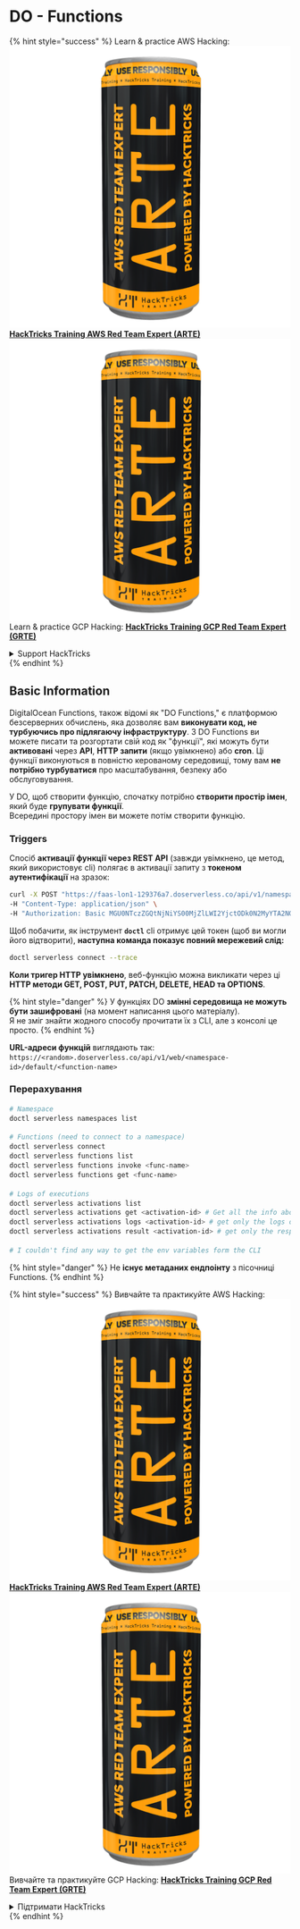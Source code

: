 # DO - Functions

{% hint style="success" %}
Learn & practice AWS Hacking:<img src="../../../.gitbook/assets/image (1) (1) (1).png" alt="" data-size="line">[**HackTricks Training AWS Red Team Expert (ARTE)**](https://training.hacktricks.xyz/courses/arte)<img src="../../../.gitbook/assets/image (1) (1) (1).png" alt="" data-size="line">\
Learn & practice GCP Hacking: <img src="../../../.gitbook/assets/image (2).png" alt="" data-size="line">[**HackTricks Training GCP Red Team Expert (GRTE)**<img src="../../../.gitbook/assets/image (2).png" alt="" data-size="line">](https://training.hacktricks.xyz/courses/grte)

<details>

<summary>Support HackTricks</summary>

* Check the [**subscription plans**](https://github.com/sponsors/carlospolop)!
* **Join the** 💬 [**Discord group**](https://discord.gg/hRep4RUj7f) or the [**telegram group**](https://t.me/peass) or **follow** us on **Twitter** 🐦 [**@hacktricks\_live**](https://twitter.com/hacktricks_live)**.**
* **Share hacking tricks by submitting PRs to the** [**HackTricks**](https://github.com/carlospolop/hacktricks) and [**HackTricks Cloud**](https://github.com/carlospolop/hacktricks-cloud) github repos.

</details>
{% endhint %}

## Basic Information

DigitalOcean Functions, також відомі як "DO Functions," є платформою безсерверних обчислень, яка дозволяє вам **виконувати код, не турбуючись про підлягаючу інфраструктуру**. З DO Functions ви можете писати та розгортати свій код як "функції", які можуть бути **активовані** через **API**, **HTTP запити** (якщо увімкнено) або **cron**. Ці функції виконуються в повністю керованому середовищі, тому вам **не потрібно турбуватися** про масштабування, безпеку або обслуговування.

У DO, щоб створити функцію, спочатку потрібно **створити простір імен**, який буде **групувати функції**.\
Всередині простору імен ви можете потім створити функцію.

### Triggers

Спосіб **активації функції через REST API** (завжди увімкнено, це метод, який використовує cli) полягає в активації запиту з **токеном аутентифікації** на зразок:
```bash
curl -X POST "https://faas-lon1-129376a7.doserverless.co/api/v1/namespaces/fn-c100c012-65bf-4040-1230-2183764b7c23/actions/functionname?blocking=true&result=true" \
-H "Content-Type: application/json" \
-H "Authorization: Basic MGU0NTczZGQtNjNiYS00MjZlLWI2YjctODk0N2MyYTA2NGQ4OkhwVEllQ2t4djNZN2x6YjJiRmFGc1FERXBySVlWa1lEbUxtRE1aRTludXA1UUNlU2VpV0ZGNjNqWnVhYVdrTFg="
```
Щоб побачити, як інструмент **`doctl`** cli отримує цей токен (щоб ви могли його відтворити), **наступна команда показує повний мережевий слід:**
```bash
doctl serverless connect --trace
```
**Коли тригер HTTP увімкнено**, веб-функцію можна викликати через ці **HTTP методи GET, POST, PUT, PATCH, DELETE, HEAD та OPTIONS**.

{% hint style="danger" %}
У функціях DO **змінні середовища не можуть бути зашифровані** (на момент написання цього матеріалу).\
Я не зміг знайти жодного способу прочитати їх з CLI, але з консолі це просто.
{% endhint %}

**URL-адреси функцій** виглядають так: `https://<random>.doserverless.co/api/v1/web/<namespace-id>/default/<function-name>`

### Перерахування
```bash
# Namespace
doctl serverless namespaces list

# Functions (need to connect to a namespace)
doctl serverless connect
doctl serverless functions list
doctl serverless functions invoke <func-name>
doctl serverless functions get <func-name>

# Logs of executions
doctl serverless activations list
doctl serverless activations get <activation-id> # Get all the info about execution
doctl serverless activations logs <activation-id> # get only the logs of execution
doctl serverless activations result <activation-id> # get only the response result of execution

# I couldn't find any way to get the env variables form the CLI
```
{% hint style="danger" %}
Не **існує метаданих ендпоінту** з пісочниці Functions.
{% endhint %}

{% hint style="success" %}
Вивчайте та практикуйте AWS Hacking:<img src="../../../.gitbook/assets/image (1) (1) (1).png" alt="" data-size="line">[**HackTricks Training AWS Red Team Expert (ARTE)**](https://training.hacktricks.xyz/courses/arte)<img src="../../../.gitbook/assets/image (1) (1) (1).png" alt="" data-size="line">\
Вивчайте та практикуйте GCP Hacking: <img src="../../../.gitbook/assets/image (2).png" alt="" data-size="line">[**HackTricks Training GCP Red Team Expert (GRTE)**<img src="../../../.gitbook/assets/image (2).png" alt="" data-size="line">](https://training.hacktricks.xyz/courses/grte)

<details>

<summary>Підтримати HackTricks</summary>

* Перевірте [**плани підписки**](https://github.com/sponsors/carlospolop)!
* **Приєднуйтесь до** 💬 [**групи Discord**](https://discord.gg/hRep4RUj7f) або [**групи telegram**](https://t.me/peass) або **слідкуйте** за нами в **Twitter** 🐦 [**@hacktricks\_live**](https://twitter.com/hacktricks_live)**.**
* **Діліться хакерськими трюками, надсилаючи PR до** [**HackTricks**](https://github.com/carlospolop/hacktricks) та [**HackTricks Cloud**](https://github.com/carlospolop/hacktricks-cloud) репозиторіїв на github.

</details>
{% endhint %}
